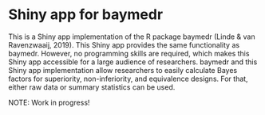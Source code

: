 
# Shiny app for baymedr

This is a Shiny app implementation of the R package baymedr (Linde & van
Ravenzwaaij, 2019). This Shiny app provides the same functionality as
baymedr. However, no programming skills are required, which makes this
Shiny app accessible for a large audience of researchers. baymedr and
this Shiny app implementation allow researchers to easily calculate
Bayes factors for superiority, non-inferiority, and equivalence designs.
For that, either raw data or summary statistics can be used.

NOTE: Work in progress\!
